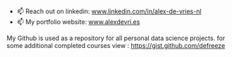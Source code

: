- 📫 Reach out on linkedin: www.linkedin.com/in/alex-de-vries-nl
- 📫 My portfolio website: www.alexdevri.es
  
My Github is used as a repository for all personal data science projects. for some additional completed courses view : https://gist.github.com/defreeze

<!---
defreeze/defreeze is a ✨ special ✨ repository because its `README.md` (this file) appears on your GitHub profile.
You can click the Preview link to take a look at your changes.
--->
